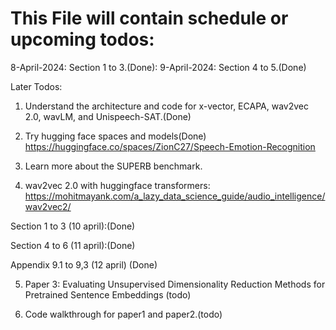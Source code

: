 # This File will contain schedule or upcoming todos:

8-April-2024: Section 1 to 3.(Done):
9-April-2024: Section 4 to 5.(Done)

Later Todos:
1) Understand the architecture and code for x-vector, ECAPA, wav2vec 2.0, wavLM, and Unispeech-SAT.(Done)

2) Try hugging face spaces and models(Done)
    https://huggingface.co/spaces/ZionC27/Speech-Emotion-Recognition

3) Learn more about the SUPERB benchmark.

4) wav2vec 2.0 with huggingface transformers:
https://mohitmayank.com/a_lazy_data_science_guide/audio_intelligence/wav2vec2/

Section 1 to 3 (10 april):(Done)

Section 4 to 6 (11 april):(Done)

Appendix 9.1 to 9,3 (12 april) (Done)

5) Paper 3: Evaluating Unsupervised Dimensionality Reduction Methods for Pretrained Sentence Embeddings (todo)

6) Code walkthrough for paper1 and paper2.(todo)

